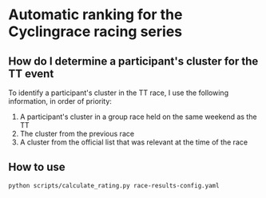 # Automatic ranking for the Cyclingrace racing series

## How do I determine a participant's cluster for the TT event

To identify a participant's cluster in the TT race, I use the following information, in order of priority:

1. A participant's cluster in a group race held on the same weekend as the TT
2. The cluster from the previous race
3. A cluster from the official list that was relevant at the time of the race

## How to use

```bash
python scripts/calculate_rating.py race-results-config.yaml
```

